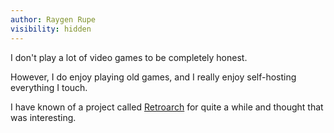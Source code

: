 ```yaml
---
author: Raygen Rupe
visibility: hidden
---
```


I don't play a lot of video games to be completely honest.

However, I do enjoy playing old games, and I really enjoy self-hosting everything I touch.

I have known of a project called [Retroarch](https://www.retroarch.com/) for quite a while and thought that was interesting.

